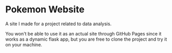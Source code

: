 # Pokemon Website
A site I made for a project related to data analysis. 

You won't be able to use it as an actual site through GitHub Pages since it works as a dynamic flask app, but you are free to clone the project and try it on your machine. 

